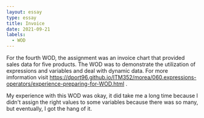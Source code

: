 ```yaml
---
layout: essay
type: essay
title: Invoice
date: 2021-09-21
labels:
  - WOD
---
```

For the fourth WOD, the assignment was an invoice chart that provided sales data for five products. The WOD was to demonstrate the utilization of expressions and variables and deal with dynamic data. For more imformation visit https://dport96.github.io/ITM352/morea/060.expressions-operators/experience-preparing-for-WOD.html .

My experience with this WOD was okay, it did take me a long time because I didn't assign the right values to some variables because there was so many, but eventually, I got the  hang of it. 